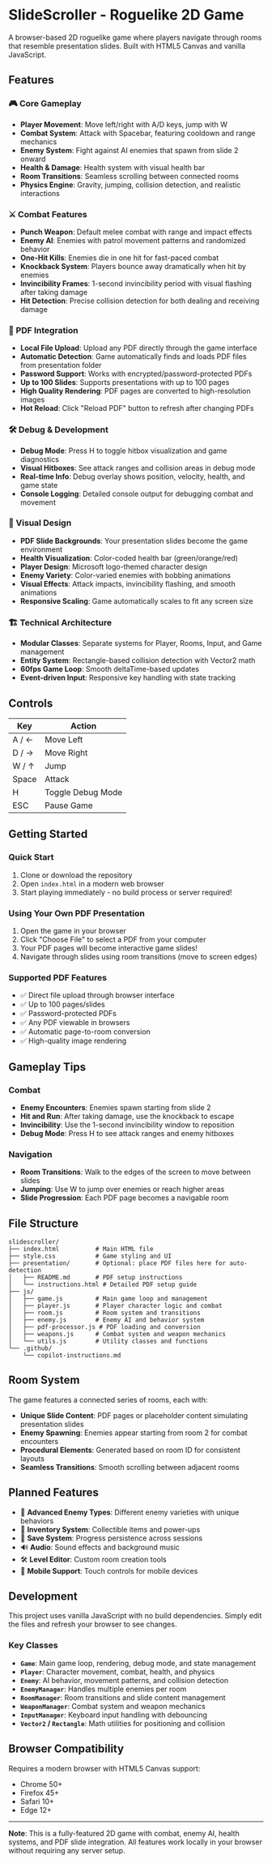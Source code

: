 # SlideScroller - Roguelike 2D Game

A browser-based 2D roguelike game where players navigate through rooms that resemble presentation slides. Built with HTML5 Canvas and vanilla JavaScript.

## Features

### 🎮 Core Gameplay
- **Player Movement**: Move left/right with A/D keys, jump with W
- **Combat System**: Attack with Spacebar, featuring cooldown and range mechanics
- **Enemy System**: Fight against AI enemies that spawn from slide 2 onward
- **Health & Damage**: Health system with visual health bar
- **Room Transitions**: Seamless scrolling between connected rooms
- **Physics Engine**: Gravity, jumping, collision detection, and realistic interactions

### ⚔️ Combat Features
- **Punch Weapon**: Default melee combat with range and impact effects
- **Enemy AI**: Enemies with patrol movement patterns and randomized behavior
- **One-Hit Kills**: Enemies die in one hit for fast-paced combat
- **Knockback System**: Players bounce away dramatically when hit by enemies
- **Invincibility Frames**: 1-second invincibility period with visual flashing after taking damage
- **Hit Detection**: Precise collision detection for both dealing and receiving damage

### 📄 PDF Integration
- **Local File Upload**: Upload any PDF directly through the game interface
- **Automatic Detection**: Game automatically finds and loads PDF files from presentation folder
- **Password Support**: Works with encrypted/password-protected PDFs
- **Up to 100 Slides**: Supports presentations with up to 100 pages
- **High Quality Rendering**: PDF pages are converted to high-resolution images
- **Hot Reload**: Click "Reload PDF" button to refresh after changing PDFs

### 🛠️ Debug & Development
- **Debug Mode**: Press H to toggle hitbox visualization and game diagnostics
- **Visual Hitboxes**: See attack ranges and collision areas in debug mode
- **Real-time Info**: Debug overlay shows position, velocity, health, and game state
- **Console Logging**: Detailed console output for debugging combat and movement

### 🎨 Visual Design
- **PDF Slide Backgrounds**: Your presentation slides become the game environment
- **Health Visualization**: Color-coded health bar (green/orange/red)
- **Player Design**: Microsoft logo-themed character design
- **Enemy Variety**: Color-varied enemies with bobbing animations
- **Visual Effects**: Attack impacts, invincibility flashing, and smooth animations
- **Responsive Scaling**: Game automatically scales to fit any screen size

### 🏗️ Technical Architecture
- **Modular Classes**: Separate systems for Player, Rooms, Input, and Game management
- **Entity System**: Rectangle-based collision detection with Vector2 math
- **60fps Game Loop**: Smooth deltaTime-based updates
- **Event-driven Input**: Responsive key handling with state tracking

## Controls

| Key | Action |
|-----|--------|
| A / ← | Move Left |
| D / → | Move Right |
| W / ↑ | Jump |
| Space | Attack |
| H | Toggle Debug Mode |
| ESC | Pause Game |

## Getting Started

### Quick Start
1. Clone or download the repository
2. Open `index.html` in a modern web browser
3. Start playing immediately - no build process or server required!

### Using Your Own PDF Presentation
1. Open the game in your browser
2. Click "Choose File" to select a PDF from your computer
3. Your PDF pages will become interactive game slides!
4. Navigate through slides using room transitions (move to screen edges)

### Supported PDF Features
- ✅ Direct file upload through browser interface
- ✅ Up to 100 pages/slides
- ✅ Password-protected PDFs
- ✅ Any PDF viewable in browsers
- ✅ Automatic page-to-room conversion
- ✅ High-quality image rendering

## Gameplay Tips

### Combat
- **Enemy Encounters**: Enemies spawn starting from slide 2
- **Hit and Run**: After taking damage, use the knockback to escape
- **Invincibility**: Use the 1-second invincibility window to reposition
- **Debug Mode**: Press H to see attack ranges and enemy hitboxes

### Navigation
- **Room Transitions**: Walk to the edges of the screen to move between slides
- **Jumping**: Use W to jump over enemies or reach higher areas
- **Slide Progression**: Each PDF page becomes a navigable room

## File Structure

```
slidescroller/
├── index.html          # Main HTML file
├── style.css           # Game styling and UI
├── presentation/       # Optional: place PDF files here for auto-detection
│   ├── README.md       # PDF setup instructions
│   └── instructions.html # Detailed PDF setup guide
├── js/
│   ├── game.js         # Main game loop and management
│   ├── player.js       # Player character logic and combat
│   ├── room.js         # Room system and transitions
│   ├── enemy.js        # Enemy AI and behavior system
│   ├── pdf-processor.js # PDF loading and conversion
│   ├── weapons.js      # Combat system and weapon mechanics
│   └── utils.js        # Utility classes and functions
└── .github/
    └── copilot-instructions.md
```

## Room System

The game features a connected series of rooms, each with:
- **Unique Slide Content**: PDF pages or placeholder content simulating presentation slides
- **Enemy Spawning**: Enemies appear starting from room 2 for combat encounters
- **Procedural Elements**: Generated based on room ID for consistent layouts
- **Seamless Transitions**: Smooth scrolling between adjacent rooms

## Planned Features

- 🤖 **Advanced Enemy Types**: Different enemy varieties with unique behaviors
- 🎒 **Inventory System**: Collectible items and power-ups
- 💾 **Save System**: Progress persistence across sessions
- 🔊 **Audio**: Sound effects and background music
- 🛠️ **Level Editor**: Custom room creation tools
- 📱 **Mobile Support**: Touch controls for mobile devices

## Development

This project uses vanilla JavaScript with no build dependencies. Simply edit the files and refresh your browser to see changes.

### Key Classes

- **`Game`**: Main game loop, rendering, debug mode, and state management
- **`Player`**: Character movement, combat, health, and physics
- **`Enemy`**: AI behavior, movement patterns, and collision detection
- **`EnemyManager`**: Handles multiple enemies per room
- **`RoomManager`**: Room transitions and slide content management
- **`WeaponManager`**: Combat system and weapon mechanics
- **`InputManager`**: Keyboard input handling with debouncing
- **`Vector2` / `Rectangle`**: Math utilities for positioning and collision

## Browser Compatibility

Requires a modern browser with HTML5 Canvas support:
- Chrome 50+
- Firefox 45+
- Safari 10+
- Edge 12+

---

**Note**: This is a fully-featured 2D game with combat, enemy AI, health systems, and PDF slide integration. All features work locally in your browser without requiring any server setup.
